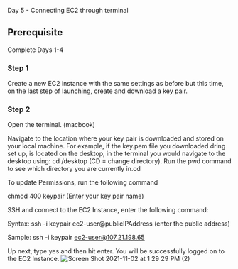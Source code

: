 Day 5 - Connecting EC2 through terminal

## Prerequisite

Complete Days 1-4

### Step 1 

Create a new EC2 instance with the same settings as before but this time, on the last step of launching, create and download a key pair.

### Step 2

Open the terminal. (macbook)

Navigate to the location where your key pair is downloaded and stored on your local machine. For example, if the key.pem file you downloaded dring set up, is located on the desktop, in the terminal you would navigate to the desktop using: cd /desktop (CD = change directory). Run the pwd command to see which directory you are currently in.cd

To update Permissions, run the following command

chmod 400 keypair (Enter your key pair name)

SSH and connect to the EC2 Instance, enter the following command:

Syntax: ssh -i keypair ec2-user@publicIPAddress (enter the public address)

Sample: ssh -i keypair ec2-user@107.21.198.65

Up next, type yes and then hit enter. You will be successfully logged on to the EC2 Instance.
![Screen Shot 2021-11-02 at 1 29 29 PM (2)](https://user-images.githubusercontent.com/82836111/139915730-6c490d4c-720d-4b0d-8ce4-c47684e5b407.png)
